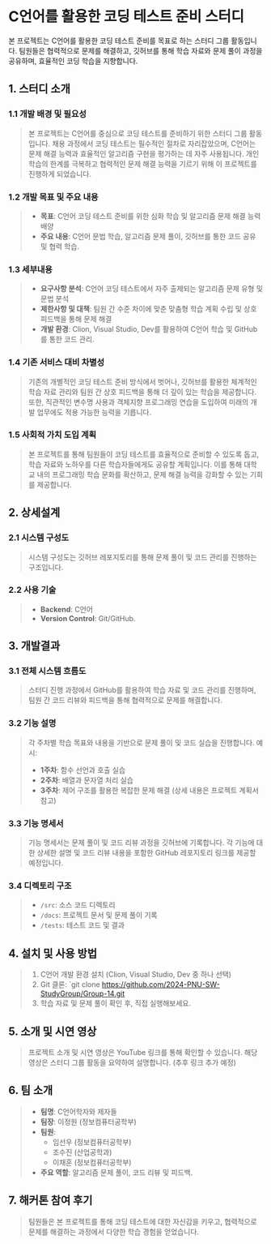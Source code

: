 # C언어를 활용한 코딩 테스트 준비 스터디

본 프로젝트는 C언어를 활용한 코딩 테스트 준비를 목표로 하는 스터디 그룹 활동입니다. 팀원들은 협력적으로 문제를 해결하고, 깃허브를 통해 학습 자료와 문제 풀이 과정을 공유하며, 효율적인 코딩 학습을 지향합니다.

## 1. 스터디 소개

### 1.1 개발 배경 및 필요성
> 본 프로젝트는 C언어를 중심으로 코딩 테스트를 준비하기 위한 스터디 그룹 활동입니다. 채용 과정에서 코딩 테스트는 필수적인 절차로 자리잡았으며, C언어는 문제 해결 능력과 효율적인 알고리즘 구현을 평가하는 데 자주 사용됩니다. 개인 학습의 한계를 극복하고 협력적인 문제 해결 능력을 기르기 위해 이 프로젝트를 진행하게 되었습니다.

### 1.2 개발 목표 및 주요 내용
> - **목표**: C언어 코딩 테스트 준비를 위한 심화 학습 및 알고리즘 문제 해결 능력 배양
> - **주요 내용**: C언어 문법 학습, 알고리즘 문제 풀이, 깃허브를 통한 코드 공유 및 협력 학습.

### 1.3 세부내용
> - **요구사항 분석**: C언어 코딩 테스트에서 자주 출제되는 알고리즘 문제 유형 및 문법 분석
> - **제한사항 및 대책**: 팀원 간 수준 차이에 맞춘 맞춤형 학습 계획 수립 및 상호 피드백을 통해 문제 해결
> - **개발 환경**: Clion, Visual Studio, Dev를 활용하여 C언어 학습 및 GitHub를 통한 코드 관리.

### 1.4 기존 서비스 대비 차별성
> 기존의 개별적인 코딩 테스트 준비 방식에서 벗어나, 깃허브를 활용한 체계적인 학습 자료 관리와 팀원 간 상호 피드백을 통해 더 깊이 있는 학습을 제공합니다. 또한, 직관적인 변수명 사용과 객체지향 프로그래밍 연습을 도입하여 미래의 개발 업무에도 적용 가능한 능력을 기릅니다.

### 1.5 사회적 가치 도입 계획
> 본 프로젝트를 통해 팀원들이 코딩 테스트를 효율적으로 준비할 수 있도록 돕고, 학습 자료와 노하우를 다른 학습자들에게도 공유할 계획입니다. 이를 통해 대학교 내의 프로그래밍 학습 문화를 확산하고, 문제 해결 능력을 강화할 수 있는 기회를 제공합니다.

## 2. 상세설계

### 2.1 시스템 구성도
> 시스템 구성도는 깃허브 레포지토리를 통해 문제 풀이 및 코드 관리를 진행하는 구조입니다.

### 2.2 사용 기술
> - **Backend**: C언어
> - **Version Control**: Git/GitHub.

## 3. 개발결과

### 3.1 전체 시스템 흐름도
> 스터디 진행 과정에서 GitHub를 활용하여 학습 자료 및 코드 관리를 진행하며, 팀원 간 코드 리뷰와 피드백을 통해 협력적으로 문제를 해결합니다.

### 3.2 기능 설명
> 각 주차별 학습 목표와 내용을 기반으로 문제 풀이 및 코드 실습을 진행합니다.
> 예시:
> - **1주차**: 함수 선언과 호출 실습
> - **2주차**: 배열과 문자열 처리 실습
> - **3주차**: 제어 구조를 활용한 복잡한 문제 해결
> (상세 내용은 프로젝트 계획서 참고)

### 3.3 기능 명세서
> 기능 명세서는 문제 풀이 및 코드 리뷰 과정을 깃허브에 기록합니다. 각 기능에 대한 상세한 설명 및 코드 리뷰 내용을 포함한 GitHub 레포지토리 링크를 제공할 예정입니다.

### 3.4 디렉토리 구조
> - `/src`: 소스 코드 디렉토리
> - `/docs`: 프로젝트 문서 및 문제 풀이 기록
> - `/tests`: 테스트 코드 및 결과

## 4. 설치 및 사용 방법
> 1. C언어 개발 환경 설치 (Clion, Visual Studio, Dev 중 하나 선택)
> 2. Git 클론: `git clone https://github.com/2024-PNU-SW-StudyGroup/Group-14.git
> 3. 학습 자료 및 문제 풀이 확인 후, 직접 실행해보세요.

## 5. 소개 및 시연 영상
> 프로젝트 소개 및 시연 영상은 YouTube 링크를 통해 확인할 수 있습니다. 해당 영상은 스터디 그룹 활동을 요약하여 설명합니다. (추후 링크 추가 예정)

## 6. 팀 소개
> - **팀명**: C언어학자와 제자들
> - **팀장**: 이정원 (정보컴퓨터공학부)
> - **팀원**:
>   - 임선우 (정보컴퓨터공학부)
>   - 조수진 (산업공학과)
>   - 이채훈 (정보컴퓨터공학부)
> - **주요 역할**: 알고리즘 문제 풀이, 코드 리뷰 및 피드백.

## 7. 해커톤 참여 후기
> 팀원들은 본 프로젝트를 통해 코딩 테스트에 대한 자신감을 키우고, 협력적으로 문제를 해결하는 과정에서 다양한 학습 경험을 얻었습니다.
